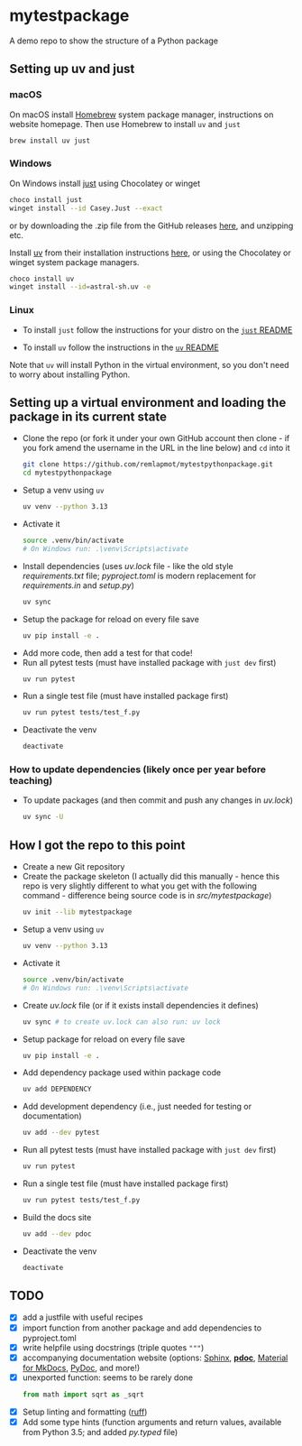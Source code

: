 # mytestpackage

A demo repo to show the structure of a Python package

## Setting up uv and just

### macOS

On macOS install [Homebrew](https://brew.sh/) system package manager, instructions on website homepage. Then use Homebrew to install `uv` and `just`

```sh
brew install uv just
```
  
### Windows

On Windows install [just](https://just.systems/man/en/) using Chocolatey or winget

```sh
choco install just
winget install --id Casey.Just --exact
```

or by downloading the .zip file from the GitHub releases [here](https://github.com/casey/just/releases/download/1.40.0/just-1.40.0-x86_64-pc-windows-msvc.zip), and unzipping etc.

Install [uv](https://docs.astral.sh/uv/) from their installation instructions [here](https://docs.astral.sh/uv/getting-started/installation/#__tabbed_1_2), or using the Chocolatey or winget system package managers.

```sh
choco install uv
winget install --id=astral-sh.uv -e
```

### Linux

* To install `just` follow the instructions for your distro on the [`just` README](https://github.com/casey/just?tab=readme-ov-file#linux)

* To install `uv` follow the instructions in the [`uv` README](https://docs.astral.sh/uv/getting-started/installation/#__tabbed_1_1)

Note that `uv` will install Python in the virtual environment, so you don't need to worry about installing Python.

## Setting up a virtual environment and loading the package in its current state

* Clone the repo (or fork it under your own GitHub account then clone - if you fork amend the username in the URL in the line below) and `cd` into it
  ```sh
  git clone https://github.com/remlapmot/mytestpythonpackage.git
  cd mytestpythonpackage
  ```
* Setup a venv using `uv`
  ```sh
  uv venv --python 3.13
  ```
* Activate it
  ```sh
  source .venv/bin/activate
  # On Windows run: .\venv\Scripts\activate
  ```
* Install dependencies (uses _uv.lock_ file - like the old style _requirements.txt_ file; _pyproject.toml_ is modern replacement for _requirements.in_ and _setup.py_)
  ```sh
  uv sync
  ```
* Setup the package for reload on every file save
  ```sh
  uv pip install -e .
  ```
* Add more code, then add a test for that code!
* Run all pytest tests (must have installed package with `just dev` first)
  ```sh
  uv run pytest
  ```
* Run a single test file (must have installed package first)
  ```sh
  uv run pytest tests/test_f.py
  ```
* Deactivate the venv
  ```sh
  deactivate
  ```

### How to update dependencies (likely once per year before teaching)

* To update packages (and then commit and push any changes in _uv.lock_)
  ```sh
  uv sync -U
  ```

## How I got the repo to this point

* Create a new Git repository
* Create the package skeleton (I actually did this manually - hence this repo is very slightly different to what you get with the following command - difference being source code is in _src/mytestpackage_)
  ```sh
  uv init --lib mytestpackage
  ```
* Setup a venv using `uv`
  ```sh
  uv venv --python 3.13
  ```
* Activate it
  ```sh
  source .venv/bin/activate
  # On Windows run: .\venv\Scripts\activate
  ```
* Create _uv.lock_ file (or if it exists install dependencies it defines)
  ```sh
  uv sync # to create uv.lock can also run: uv lock
  ```
* Setup package for reload on every file save
  ```sh
  uv pip install -e .
  ```
* Add dependency package used within package code
  ```sh
  uv add DEPENDENCY
  ```
* Add development dependency (i.e., just needed for testing or documentation)
  ```sh
  uv add --dev pytest
  ```
* Run all pytest tests (must have installed package with `just dev` first)
  ```sh
  uv run pytest
  ```
* Run a single test file (must have installed package first)
  ```sh
  uv run pytest tests/test_f.py
  ```
* Build the docs site
  ```sh
  uv add --dev pdoc
  ```
* Deactivate the venv
  ```sh
  deactivate
  ```

## TODO

- [x] add a justfile with useful recipes
- [x] import function from another package and add dependencies to pyproject.toml
- [x] write helpfile using docstrings (triple quotes `"""`)
- [x] accompanying documentation website (options: [Sphinx](https://www.sphinx-doc.org/en/master/), **[pdoc](https://pdoc.dev/)**, [Material for MkDocs](https://squidfunk.github.io/mkdocs-material/), [PyDoc](https://docs.python.org/3/library/pydoc.html), and more!)
- [x] unexported function: seems to be rarely done
  ```python
  from math import sqrt as _sqrt
  ```
- [x] Setup linting and formatting ([ruff](https://docs.astral.sh/ruff/))
- [x] Add some type hints (function arguments and return values, available from Python 3.5; and added _py.typed_ file)

